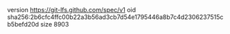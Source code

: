 version https://git-lfs.github.com/spec/v1
oid sha256:2b6cfc4ffc00b22a3b56ad3cb7d54e1795446a8b7c4d2306237515cb5befd20d
size 8903
